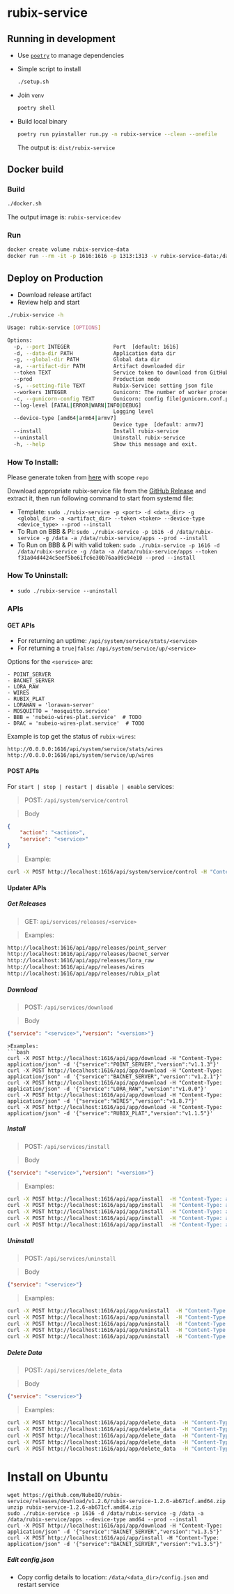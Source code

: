 # rubix-service

## Running in development

- Use [`poetry`](https://github.com/python-poetry/poetry) to manage dependencies
- Simple script to install

    ```bash
    ./setup.sh
    ```

- Join `venv`

    ```bash
    poetry shell
    ```

- Build local binary

    ```bash
    poetry run pyinstaller run.py -n rubix-service --clean --onefile
    ```

  The output is: `dist/rubix-service`

## Docker build

### Build

```bash
./docker.sh
```

The output image is: `rubix-service:dev`

### Run

```bash
docker create volume rubix-service-data
docker run --rm -it -p 1616:1616 -p 1313:1313 -v rubix-service-data:/data --name rubix-service rubix-service:dev
```

## Deploy on Production

- Download release artifact
- Review help and start
```bash
./rubix-service -h

Usage: rubix-service [OPTIONS]

Options:
  -p, --port INTEGER              Port  [default: 1616]
  -d, --data-dir PATH             Application data dir
  -g, --global-dir PATH           Global data dir
  -a, --artifact-dir PATH         Artifact downloaded dir
  --token TEXT                    Service token to download from GitHub private repository
  --prod                          Production mode
  -s, --setting-file TEXT         Rubix-Service: setting json file
  --workers INTEGER               Gunicorn: The number of worker processes for handling requests.
  -c, --gunicorn-config TEXT      Gunicorn: config file(gunicorn.conf.py)
  --log-level [FATAL|ERROR|WARN|INFO|DEBUG]
                                  Logging level
  --device-type [amd64|arm64|armv7]
                                  Device type  [default: armv7]
  --install                       Install rubix-service
  --uninstall                     Uninstall rubix-service
  -h, --help                      Show this message and exit.
```

### How To Install:

Please generate token from [here](https://github.com/settings/tokens) with scope `repo`

Download appropriate rubix-service file from the [GitHub Release](https://github.com/NubeIO/rubix-service/releases) and 
extract it, then run following command to start from systemd file:

- Template: `sudo ./rubix-service -p <port> -d <data_dir> -g <global_dir> -a <artifact_dir> --token <token> --device-type <device_type> --prod --install`
- To Run on BBB & Pi: `sudo ./rubix-service -p 1616 -d /data/rubix-service -g /data -a /data/rubix-service/apps --prod --install`
- To Run on BBB & Pi with valid token: `sudo ./rubix-service -p 1616 -d /data/rubix-service -g /data -a /data/rubix-service/apps --token f31a04d4424c5eef5be61fc6e30b76aa09c94e10 --prod --install`


### How To Uninstall:
- `sudo ./rubix-service --uninstall`

### APIs

#### GET APIs

- For returning an uptime: `/api/system/service/stats/<service>`
- For returning a `true|false`: `/api/system/service/up/<service>`

Options for the `<service>` are:
```
- POINT_SERVER
- BACNET_SERVER
- LORA_RAW
- WIRES
- RUBIX_PLAT
- LORAWAN = 'lorawan-server'
- MOSQUITTO = 'mosquitto.service'
- BBB = 'nubeio-wires-plat.service'  # TODO
- DRAC = 'nubeio-wires-plat.service'  # TODO
```

Example is top get the status of `rubix-wires`:
```
http://0.0.0.0:1616/api/system/service/stats/wires
http://0.0.0.0:1616/api/system/service/up/wires
```


#### POST APIs

For `start | stop | restart | disable | enable` services: 

> POST: `/api/system/service/control`

> Body
```json
{
    "action": "<action>",
    "service": "<service>"
}
```

> Example:
```bash
curl -X POST http://localhost:1616/api/system/service/control -H "Content-Type: application/json" -d '{"action": "restart","service":"wires"}'
```


#### Updater APIs

##### Get Releases

> GET: `api/services/releases/<service>`

>Examples:
```bash
http://localhost:1616/api/app/releases/point_server
http://localhost:1616/api/app/releases/bacnet_server
http://localhost:1616/api/app/releases/lora_raw
http://localhost:1616/api/app/releases/wires
http://localhost:1616/api/app/releases/rubix_plat
```

##### Download

> POST: `/api/services/download`

> Body
```json
{"service": "<service>","version": "<version>"}
```

```
>Examples:
```bash
curl -X POST http://localhost:1616/api/app/download -H "Content-Type: application/json" -d '{"service":"POINT_SERVER","version":"v1.1.3"}'
curl -X POST http://localhost:1616/api/app/download -H "Content-Type: application/json" -d '{"service":"BACNET_SERVER","version":"v1.2.1"}'
curl -X POST http://localhost:1616/api/app/download -H "Content-Type: application/json" -d '{"service":"LORA_RAW","version":"v1.0.0"}'
curl -X POST http://localhost:1616/api/app/download -H "Content-Type: application/json" -d '{"service":"WIRES","version":"v1.8.7"}'
curl -X POST http://localhost:1616/api/app/download -H "Content-Type: application/json" -d '{"service":"RUBIX_PLAT","version":"v1.1.5"}'
```

##### Install

> POST: `/api/services/install`

> Body
```json
{"service": "<service>","version": "<version>"}
```

> Examples:
```bash
curl -X POST http://localhost:1616/api/app/install  -H "Content-Type: application/json" -d '{"service":"POINT_SERVER","version":"v1.1.3"}'
curl -X POST http://localhost:1616/api/app/install  -H "Content-Type: application/json" -d '{"service":"BACNET_SERVER","version":"v1.2.1"}'
curl -X POST http://localhost:1616/api/app/install  -H "Content-Type: application/json" -d '{"service":"LORA_RAW","version":"v1.0.0"}'
curl -X POST http://localhost:1616/api/app/install  -H "Content-Type: application/json" -d '{"service":"WIRES","version":"v1.8.7"}'
curl -X POST http://localhost:1616/api/app/install  -H "Content-Type: application/json" -d '{"service":"RUBIX_PLAT","version":"v1.1.5"}'
```

##### Uninstall

> POST: `/api/services/uninstall`

> Body
```json
{"service": "<service>"}
```

> Examples:
```bash
curl -X POST http://localhost:1616/api/app/uninstall  -H "Content-Type: application/json" -d '{"service":"POINT_SERVER"}'
curl -X POST http://localhost:1616/api/app/uninstall  -H "Content-Type: application/json" -d '{"service":"BACNET_SERVER"}'
curl -X POST http://localhost:1616/api/app/uninstall  -H "Content-Type: application/json" -d '{"service":"LORA_RAW"}'
curl -X POST http://localhost:1616/api/app/uninstall  -H "Content-Type: application/json" -d '{"service":"WIRES"}'
curl -X POST http://localhost:1616/api/app/uninstall  -H "Content-Type: application/json" -d '{"service":"RUBIX_PLAT"}'
```

##### Delete Data

> POST: `/api/services/delete_data`

> Body
```json
{"service": "<service>"}
```

> Examples:
```bash
curl -X POST http://localhost:1616/api/app/delete_data  -H "Content-Type: application/json" -d '{"service":"POINT_SERVER"}'
curl -X POST http://localhost:1616/api/app/delete_data  -H "Content-Type: application/json" -d '{"service":"BACNET_SERVER"}'
curl -X POST http://localhost:1616/api/app/delete_data  -H "Content-Type: application/json" -d '{"service":"LORA_RAW"}'
curl -X POST http://localhost:1616/api/app/delete_data  -H "Content-Type: application/json" -d '{"service":"WIRES"}'
curl -X POST http://localhost:1616/api/app/delete_data  -H "Content-Type: application/json" -d '{"service":"RUBIX_PLAT"}'
```

# Install on Ubuntu
```
wget https://github.com/NubeIO/rubix-service/releases/download/v1.2.6/rubix-service-1.2.6-ab671cf.amd64.zip
unzip rubix-service-1.2.6-ab671cf.amd64.zip
sudo ./rubix-service -p 1616 -d /data/rubix-service -g /data -a /data/rubix-service/apps --device-type amd64 --prod --install
curl -X POST http://localhost:1616/api/app/download -H "Content-Type: application/json" -d '{"service":"BACNET_SERVER","version":"v1.3.5"}'
curl -X POST http://localhost:1616/api/app/install -H "Content-Type: application/json" -d '{"service":"BACNET_SERVER","version":"v1.3.5"}'
```

##### Edit config.json

- Copy config details to location: `/data/<data_dir>/config.json` and restart service
